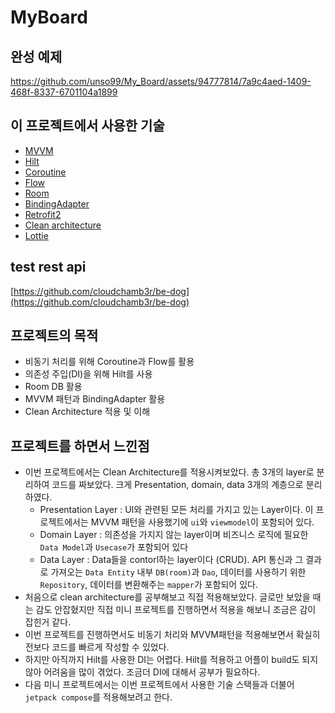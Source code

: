 
# MyBoard

## 완성 예제
https://github.com/unso99/My_Board/assets/94777814/7a9c4aed-1409-468f-8337-6701104a1899


## 이 프로젝트에서 사용한 기술
- [MVVM](https://ko.wikipedia.org/wiki/%EB%AA%A8%EB%8D%B8-%EB%B7%B0-%EB%B7%B0%EB%AA%A8%EB%8D%B8)
- [Hilt](https://developer.android.com/training/dependency-injection/hilt-android?hl=ko)
- [Coroutine](https://developer.android.com/kotlin/coroutines?hl=ko)
- [Flow](https://developer.android.com/kotlin/flow?hl=ko)
- [Room](https://developer.android.com/training/data-storage/room?hl=ko)
- [BindingAdapter](https://developer.android.com/topic/libraries/data-binding/binding-adapters?hl=ko)
- [Retrofit2](https://square.github.io/retrofit/)
- [Clean architecture](https://medium.com/@justfaceit/clean-architecture%EB%8A%94-%EB%AA%A8%EB%B0%94%EC%9D%BC-%EA%B0%9C%EB%B0%9C%EC%9D%84-%EC%96%B4%EB%96%BB%EA%B2%8C-%EB%8F%84%EC%99%80%EC%A3%BC%EB%8A%94%EA%B0%80-1-%EA%B2%BD%EA%B3%84%EC%84%A0-%EA%B3%84%EC%B8%B5%EC%9D%84-%EC%A0%95%EC%9D%98%ED%95%B4%EC%A4%80%EB%8B%A4-b77496744616)
- [Lottie](https://airbnb.io/lottie/#/android)

## test rest api
[https://github.com/cloudchamb3r/be-dog](https://github.com/cloudchamb3r/be-dog)

## 프로젝트의 목적
- 비동기 처리를 위해 Coroutine과 Flow를 활용
- 의존성 주입(DI)을 위해 Hilt를 사용
- Room DB 활용
- MVVM 패턴과 BindingAdapter 활용
- Clean Architecture 적용 및 이해

## 프로젝트를 하면서 느낀점
- 이번 프로젝트에서는 Clean Architecture를 적용시켜보았다. 총 3개의 layer로 분리하여 코드를 짜보았다. 크게 Presentation, domain, data 3개의 계층으로 분리하였다.
  - Presentation Layer : UI와 관련된 모든 처리를 가지고 있는 Layer이다. 이 프로젝트에서는 MVVM 패턴을 사용했기에 `ui`와 `viewmodel`이 포함되어 있다.
  - Domain Layer : 의존성을 가지지 않는 layer이며 비즈니스 로직에 필요한 `Data Model`과 `Usecase`가 포함되어 있다
  - Data Layer : Data들을 contorl하는 layer이다 (CRUD). API 통신과 그 결과로 가져오는 `Data Entity` 내부 `DB(room)`과 `Dao`, 데이터를 사용하기 위한 `Repository`, 데이터를 변환해주는 `mapper`가 포함되어 있다.
- 처음으로 clean architecture를 공부해보고 직접 적용해보았다. 글로만 보았을 때는 감도 안잡혔지만 직접 미니 프로젝트를 진행하면서 적용을 해보니 조금은 감이 잡힌거 같다.
- 이번 프로젝트를 진행하면서도 비동기 처리와 MVVM패턴을 적용해보면서 확실히 전보다 코드를 빠르게 작성할 수 있었다.
- 하지만 아직까지 Hilt를 사용한 DI는 어렵다. Hilt를 적용하고 어플이 build도 되지 않아 어려움을 많이 겪었다. 조금더 DI에 대해서 공부가 필요하다.
- 다음 미니 프로젝트에서는 이번 프로젝트에서 사용한 기술 스택들과 더불어 `jetpack compose`를 적용해보려고 한다.
